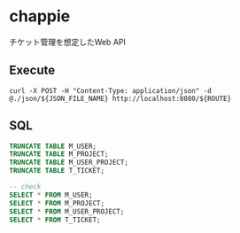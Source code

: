 # chappie

チケット管理を想定したWeb API

## Execute

```text
curl -X POST -H "Content-Type: application/json" -d @./json/${JSON_FILE_NAME} http://localhost:8080/${ROUTE}
```

## SQL

```sql
TRUNCATE TABLE M_USER;
TRUNCATE TABLE M_PROJECT;
TRUNCATE TABLE M_USER_PROJECT;
TRUNCATE TABLE T_TICKET;

-- check
SELECT * FROM M_USER;
SELECT * FROM M_PROJECT;
SELECT * FROM M_USER_PROJECT;
SELECT * FROM T_TICKET;
```

